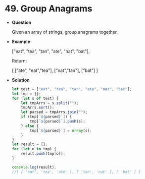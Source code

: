 # 49. Group Anagrams

* **Question**

    Given an array of strings, group anagrams together.
    
* **Example**
    
    ["eat", "tea", "tan", "ate", "nat", "bat"], 
    
    Return:
    
    [
      ["ate", "eat","tea"],
      ["nat","tan"],
      ["bat"]
    ]
    
* **Solution**

    ```javascript
    let test = ["eat", "tea", "tan", "ate", "nat", "bat"];
    let tmp = {};
    for (let s of test) {
        let tmpArrs = s.split("");
        tmpArrs.sort();
        let parsed = tmpArrs.join("");
        if (tmp[`${parsed}`]) {
            tmp[`${parsed}`].push(s);
        } else {
            tmp[`${parsed}`] = Array(s);
        }
    }
    let result = [];
    for (let o in tmp) {
        result.push(tmp[o]);
    }
    
    console.log(result);
    //[ [ 'eat', 'tea', 'ate' ], [ 'tan', 'nat' ], [ 'bat' ] ]
    ```